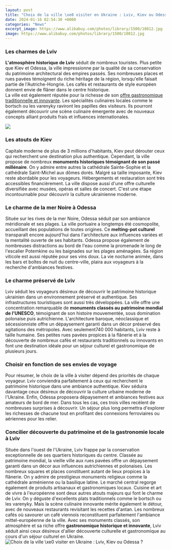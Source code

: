 ```yaml
---
layout: post
title: "Choix de la ville \xe0 visiter en Ukraine : Lviv, Kiev ou Odessa ?"
date: 2024-01-16 02:54:30 +0000
categories: "News"
excerpt_image: https://www.alibabuy.com/photos/library/1500/10812.jpg
image: https://www.alibabuy.com/photos/library/1500/10812.jpg
---
```


### Les charmes de Lviv 
**L'atmosphère historique de Lviv** séduit de nombreux touristes. Plus petite que Kiev et Odessa, la ville impressionne par la qualité de sa conservation du patrimoine architectural des empires passés. Ses nombreuses places et rues pavées témoignent du riche héritage de la région, lorsqu'elle faisait partie de l'Autriche-Hongrie. Les cafés et restaurants de style européen donnent envie de flâner dans le centre historique.  
La ville est également réputée pour la richesse de son [offre gastronomique traditionnelle et innovante](https://thetopnews.github.io/choosing-the-right-school-for-your-child/). Les spécialités culinaires locales comme le bortsch ou les varenyky raviront les papilles des visiteurs. Ils pourront également découvrir une scène culinaire émergente avec de nouveaux concepts alliant produits frais et influences internationales. 

![](https://www.lonelyplanet.fr/sites/lonelyplanet/files/media/gmaps/ukraine.gif)
### Les atouts de Kiev
Capitale moderne de plus de 3 millions d'habitants, Kiev peut dérouter ceux qui recherchent une destination plus authentique. Cependant, la ville propose de nombreux **monuments historiques témoignant de son passé millénaire**. On y admire entre autres la cathédrale Sainte-Sophie et la cathédrale Saint-Michel aux dômes dorés. 
Malgré sa taille imposante, Kiev reste abordable pour les voyageurs. Hébergements et restauration sont très accessibles financièrement. La ville dispose aussi d'une offre culturelle diversifiée avec musées, opéras et salles de concert. C'est une étape incontournable pour découvrir la culture ukrainienne moderne.
### Le charme de la mer Noire à Odessa
Située sur les rives de la mer Noire, Odessa séduit par son ambiance méridionale et ses plages. La ville portuaire a longtemps été cosmopolite, accueillant des populations de toutes origines. Ce **melting-pot culturel** transparaît encore aujourd'hui dans l'architecture aux influences variées et la mentalité ouverte de ses habitants.
Odessa propose également de nombreuses distractions au bord de l'eau comme la promenade le long de l'escalier Potemkine ou les baignades sur les plages aménagées. Sa région viticole est aussi réputée pour ses vins doux. La vie nocturne animée, dans les bars et boîtes de nuit du centre-ville, plaira aux voyageurs à la recherche d'ambiances festives.
### Le charme préservé de Lviv
Lviv séduit les voyageurs désireux de découvrir le patrimoine historique ukrainien dans un environnement préservé et authentique. Ses infrastructures touristiques sont aussi très développées. 
La ville offre une concentration remarquable de **monuments classés au patrimoine mondial de l'UNESCO**, témoignant de son histoire mouvementée, sous domination polonaise puis autrichienne. L'architecture baroque, néoclassique et sécessionniste offre un dépaysement garanti dans un décor préservé des agitations des métropoles.
Avec seulement740 000 habitants, Lviv reste à taille humaine. Ses petites rues pavées propices à la flânerie et à la découverte de nombreux cafés et restaurants traditionnels ou innovants en font une destination idéale pour un séjour culturel et gastronomique de plusieurs jours.
### Choisir en fonction de ses envies de voyage
Pour résumer, le choix de la ville à visiter dépend des priorités de chaque voyageur. Lviv conviendra parfaitement à ceux qui recherchent le patrimoine historique dans une ambiance authentique. Kiev séduira davantage ceux désireux de découvrir la culture urbaine moderne de l'Ukraine. 
Enfin, Odessa proposera dépaysement et ambiances festives aux amateurs de bord de mer. Dans tous les cas, ces trois villes recèlent de nombreuses surprises à découvrir. Un séjour plus long permettra d'explorer les richesses de chacune tout en profitant des connexions ferroviaires ou aériennes pour les relier.
### Concilier découverte du patrimoine et de la gastronomie locale à Lviv
Située dans l'ouest de l'Ukraine, Lviv frappe par la conservation exceptionnelle de ses quartiers historiques du centre. Classée au patrimoine mondial, la vieille ville aux rues pavées offre un dépaysement garanti dans un décor aux influences autrichiennes et polonaises. 
Les nombreux squares et places constituent autant de lieux propices à la flânerie. On y admire de prestigieux monuments religieux comme la cathédrale arménienne ou la basilique latine. Le marché central regorge également de produits artisanaux et gastronomiques locaux.
Cuisine et art de vivre à l'européenne sont deux autres atouts majeurs qui font le charme de Lviv. On y déguste d'excellents plats traditionnels comme le bortsch ou les varenyky. Mais la scène culinaire innovante mérite également le détour, avec de nouveaux restaurants revisitant les recettes d'antan. 
Les nombreux cafés où savourer un café viennois reconstituent parfaitement l'ambiance mittel-européenne de la ville. Avec ses monuments classés, son atmosphère et sa riche offre **gastronomique historique et innovante**, Lviv séduit ainsi ceux désireux d'allier découverte culturelle et gastronomique au cours d'un séjour culturel en Ukraine.
![Choix de la ville \xe0 visiter en Ukraine : Lviv, Kiev ou Odessa ?](https://www.alibabuy.com/photos/library/1500/10812.jpg)